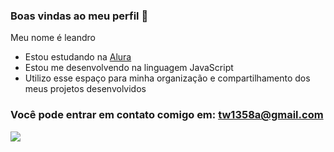 ### Boas vindas ao meu perfil 🦑

Meu nome é leandro

- Estou estudando na [Alura](https://www.alura.com.br)
- Estou me desenvolvendo na linguagem JavaScript
- Utilizo esse espaço para minha organização e compartilhamento dos meus projetos desenvolvidos

### Você pode entrar em contato comigo em: tw1358a@gmail.com

![](https://media.tenor.com/TLhWkKdr770AAAAM/giga-chad.gif)
